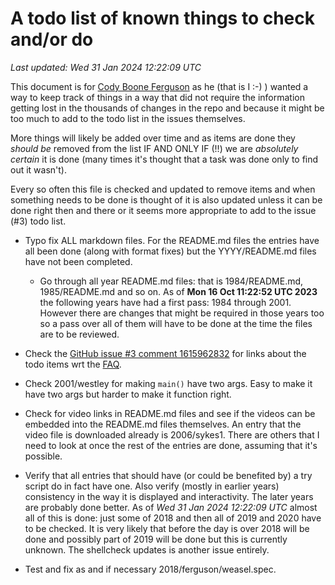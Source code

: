 # A todo list of known things to check and/or do
*Last updated: Wed 31 Jan 2024 12:22:09 UTC*

This document is for [Cody Boone Ferguson](/winners.html#Cody_Boone_Ferguson) as
he (that is I :-) ) wanted a way to keep track of things in a way that did not
require the information getting lost in the thousands of changes in the repo and
because it might be too much to add to the todo list in the issues themselves.

More things will likely be added over time and as items are done they _should
be_ removed from the list IF AND ONLY IF (!!) we are _absolutely certain_ it is
done (many times it's thought that a task was done only to find out it wasn't).

Every so often this file is checked and updated to remove items and when
something needs to be done is thought of it is also updated unless it can be
done right then and there or it seems more appropriate to add to the issue (#3)
todo list.

- Typo fix ALL markdown files. For the README.md files the entries have all been
done (along with format fixes) but the YYYY/README.md files have not been
completed.
    * Go through all year README.md files: that is 1984/README.md,
    1985/README.md and so on. As of **Mon 16 Oct 11:22:52 UTC 2023** the
    following years have had a first pass: 1984 through 2001. However there are
    changes that might be required in those years too so a pass over all of them
    will have to be done at the time the files are to be reviewed.

- Check the [GitHub issue #3 comment
1615962832](https://github.com/ioccc-src/temp-test-ioccc/issues/3#issuecomment-1615962832)
for links about the todo items wrt the [FAQ](/faq.md).

- Check 2001/westley for making `main()` have two args. Easy to make it have two
args but harder to make it function right.

- Check for video links in README.md files and see if the videos can be
embedded into the README.md files themselves. An entry that the video file is
downloaded already is 2006/sykes1. There are others that I need to look at once
the rest of the entries are done, assuming that it's possible.

- Verify that all entries that should have (or could be benefited by) a try
script do in fact have one. Also verify (mostly in earlier years) consistency in
the way it is displayed and interactivity. The later years are probably done
better. As of *Wed 31 Jan 2024 12:22:09 UTC* almost all of this is done: just
some of 2018 and then all of 2019 and 2020 have to be checked. It is very likely
that before the day is over 2018 will be done and possibly part of 2019 will be
done but this is currently unknown. The shellcheck updates is another issue
entirely.

- Test and fix as and if necessary 2018/ferguson/weasel.spec.
